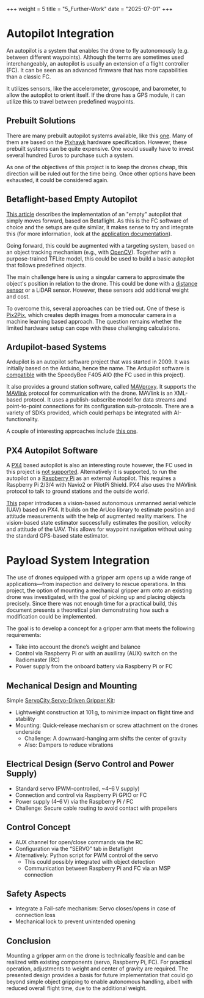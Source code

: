 +++
weight = 5
title = "5_Further-Work" 
date = "2025-07-01"
+++

# Autopilot Integration

An autopilot is a system that enables the drone to fly autonomously (e.g. between different waypoints). 
Although the terms are sometimes used interchangeably, an autopilot is usually an extension of a flight controller (FC). It can be seen as an advanced firmware that has more capabilities than a classic FC. 

It utilizes sensors, like the accelerometer, gyroscope, and barometer, to allow the autopilot to orient itself.
If the drone has a GPS module, it can utilize this to travel between predefined waypoints. 

## Prebuilt Solutions

There are many prebuilt autopilot systems available, like this [one](https://www.getfpv.com/electronics/autopilot-systems/holybro-pixhawk-6x-pro-fc-standard-set-w-pm02d-hv.html). 
Many of them are based on the [Pixhawk](https://github.com/pixhawk/Pixhawk-Standards) hardware specification. 
However, these prebuilt systems can be quite expensive. One would usually have to invest several hundred Euros to purchase such a system. 

As one of the objectives of this project is to keep the drones cheap, this direction will be ruled out for the time being. 
Once other options have been exhausted, it could be considered again.

## Betaflight-based Empty Autopilot

[This article](https://medium.com/illumination/fpv-autonomous-operation-with-betaflight-and-raspberry-pi-0caeb4b3ca69) describes the implementation of an "empty" autopilot that simply moves forward, based on Betaflight. 
As this is the FC software of choice and the setups are quite similar, it makes sense to try and integrate this (for more information, look at the [application documentation](/application)).

Going forward, this could be augmented with a targeting system, based on an object tracking mechanism (e.g., with [OpenCV](https://docs.opencv.org/4.x/dc/d6b/group__video__track.html)). Together with a purpose-trained TFLite model, this could be used to build a basic autopilot that follows predefined objects. 

The main challenge here is using a singular camera to approximate the object's position in relation to the drone. This could be done with a [distance sensor](https://www.getfpv.com/hc-sr04-ultrasonic-distance-sensor-module.html) or a LiDAR sensor. However, these sensors add additional weight and cost.

To overcome this, several approaches can be tried out. One of these is [Pix2Pix](https://cir.nii.ac.jp/crid/1360298339716877696), which creates depth images from a monocular camera in a machine learning based approach. The question remains whether the limited hardware setup can cope with these challenging calculations. 

## Ardupilot-based Systems

Ardupilot is an autopilot software project that was started in 2009. It was initially based on the Arduino, hence the name. The Ardupilot software is [compatible](https://ardupilot.org/copter/docs/common-autopilots.html) with the SpeedyBee F405 AIO (the FC used in this project). 

It also provides a ground station software, called [MAVproxy](https://ardupilot.org/mavproxy/index.html). It supports the [MAVlink](https://mavlink.io/en/) protocol for communication with the drone. MAVlink is an XML-based protocol. It uses a publish-subscribe model for data streams and point-to-point connections for its configuration sub-protocols. There are a variety of SDKs provided, which could perhaps be integrated with AI-functionality.

A couple of interesting approaches include [this one](https://sciresol.s3.us-east-2.amazonaws.com/IJST/Articles/2009/Issue-4/Article2.pdf).

## PX4 Autopilot Software

A [PX4](https://docs.px4.io/main/en/index.html) based autopilot is also an interesting route however, the FC used in this project is [not supported](https://docs.px4.io/main/en/flight_controller/). Alternatively it is supported, to run the autopilot on a [Raspberry Pi](https://docs.px4.io/main/en/flight_controller/autopilot_experimental.html) as an external Autopilot. This requires a Raspberry Pi 2/3/4 with Navio2 or PilotPi Shield. PX4 also uses the MAVlink protocol to talk to ground stations and the outside world.

[This](https://scholar.sun.ac.za/bitstreams/a5fc433a-022c-4dfd-b576-3f31dad8c8c5/download) paper introduces a vision-based autonomous unmanned aerial vehicle (UAV) based on PX4. It builds on the ArUco library to estimate position and attitude measurements with the help of augmented reality markers. The vision-based state estimator successfully estimates the position, velocity and attitude of the UAV. This allows for waypoint navigation without using the standard GPS-based state estimator.

# Payload System Integration

The use of drones equipped with a gripper arm opens up a wide range of applications—from inspection and delivery to rescue operations. In this project, the option of mounting a mechanical gripper arm onto an existing drone was investigated, with the goal of picking up and placing objects precisely.
Since there was not enough time for a practical build, this document presents a theoretical plan demonstrating how such a modification could be implemented.

The goal is to develop a concept for a gripper arm that meets the following requirements:
- Take into account the drone’s weight and balance
- Control via Raspberry Pi or with an auxiliray (AUX) switch on the Radiomaster (RC)
- Power supply from the onboard battery via Raspberry Pi or FC

## Mechanical Design and Mounting

Simple [ServoCity Servo-Driven Gripper Kit](https://eu.robotshop.com/products/servocity-servo-driven-gripper-kit-servo-included/):
- Lightweight construction at 101 g, to minimize impact on flight time and stability
- Mounting: Quick-release mechanism or screw attachment on the drones underside
	+ Challenge: A downward-hanging arm shifts the center of gravity
	+ Also: Dampers to reduce vibrations

## Electrical Design (Servo Control and Power Supply)

- Standard servo (PWM-controlled, ~4–6 V supply)
- Connection and control via Raspberry Pi GPIO or FC
- Power supply (4–6 V) via the Raspberry Pi / FC
- Challenge: Secure cable routing to avoid contact with propellers

## Control Concept

- AUX channel for open/close commands via the RC
- Configuration via the “SERVO” tab in Betaflight
- Alternatively: Python script for PWM control of the servo 
	+ This could possibly integrated with object detection
	+ Communication between Raspberry Pi and FC via an MSP connection

## Safety Aspects

- Integrate a Fail-safe mechanism: Servo closes/opens in case of connection loss
- Mechanical lock to prevent unintended opening

## Conclusion
Mounting a gripper arm on the drone is technically feasible and can be realized with existing components (servo, Raspberry Pi, FC). For practical operation, adjustments to weight and center of gravity are required. The presented design provides a basis for future implementation that could go beyond simple object gripping to enable autonomous handling, albeit with reduced overall flight time, due to the additional weight.